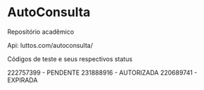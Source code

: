 # AutoConsulta
Repositório acadêmico

Api: luttos.com/autoconsulta/<codigoConsulta>

Códigos de teste e seus respectivos status

222757399 - PENDENTE
231888916 - AUTORIZADA
220689741 - EXPIRADA

